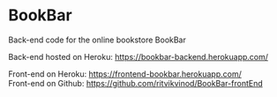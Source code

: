 # BookBar
Back-end code for the online bookstore BookBar

Back-end hosted on Heroku: https://bookbar-backend.herokuapp.com/ 

Front-end on Heroku: https://frontend-bookbar.herokuapp.com/ <br />
Front-end on Github: https://github.com/ritvikvinod/BookBar-frontEnd 
